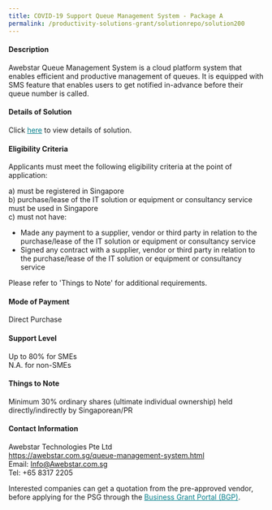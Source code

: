 ```yaml
---
title: COVID-19 Support Queue Management System - Package A
permalink: /productivity-solutions-grant/solutionrepo/solution200
---
```


#### Description

Awebstar Queue Management System is a cloud platform system that enables efficient and productive management of queues.  It is equipped with SMS feature that enables users to get notified in-advance before their queue number is called. 

#### Details of Solution

Click <a href='https://govassist.gobusiness.gov.sg/images/psg/Awebstar_QMS_Covid_Annex_3_Part_1.pdf' style='color:#037e8a'>here</a> to view details of solution.

#### Eligibility Criteria

Applicants must meet the following eligibility criteria at the point of application:

a) must be registered in Singapore <br>
b) purchase/lease of the IT solution or equipment or consultancy service must be used in Singapore <br>
c) must not have:
- Made any payment to a supplier, vendor or third party in relation to the purchase/lease of the IT solution or equipment or consultancy service
- Signed any contract with a supplier, vendor or third party in relation to the purchase/lease of the IT solution or equipment or consultancy service

Please refer to 'Things to Note' for additional requirements.

#### Mode of Payment
Direct Purchase

#### Support Level
Up to 80% for SMEs <br>
N.A. for non-SMEs

#### Things to Note
Minimum 30% ordinary shares (ultimate individual ownership) held directly/indirectly by Singaporean/PR

#### Contact Information
Awebstar Technologies Pte Ltd<br>https://awebstar.com.sg/queue-management-system.html<br>Email: Info@Awebstar.com.sg<br>Tel: +65 8317 2205

Interested companies can get a quotation from the pre-approved vendor, before applying for the PSG through the <a target='_blank' style='color:#037e8a' href='https://www.businessgrants.gov.sg/'>Business Grant Portal (BGP)</a>.
